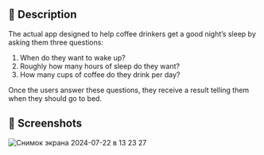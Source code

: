 ## 📃 Description

The actual app designed to help coffee drinkers get a good night’s sleep by asking them three questions:
1. When do they want to wake up?
2. Roughly how many hours of sleep do they want?
3. How many cups of coffee do they drink per day?
   
Once the users answer these questions, they receive a result telling them when they should go to bed.

## 📱 Screenshots

![Снимок экрана 2024-07-22 в 13 23 27](https://github.com/user-attachments/assets/ed1d4145-7ba0-4c80-99b9-06567b50b91c)
